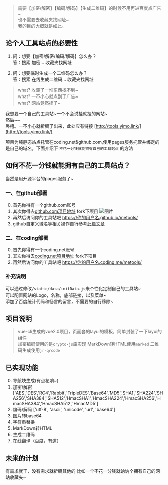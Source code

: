 > 需要【加密/解密】【编码/解码】【生成二维码】的时候不用再进百度点广告~          
> 也不需要去收藏夹找网址~          
> 我的目的大概就是如此。   

## 论个人工具站点的必要性

1. 问：想要【加密/解密/编码/解码】怎么办？     
    答：搜索 加密... 收藏夹找网址       

2. 问：想要临时生成一个二维码怎么办？      
    答：搜索 在线生成二维码... 收藏夹找网址

> what? 收藏了一堆东西找不到~       
> what? 一不小心就点到了广告~       
> what? 网站竟然挂了~       

我想要一个自己的工具站~一个不会说挂就挂的网站~        
然后~~        
卧槽。一不小心就折腾了出来，此处应有链接 [http://tools.yimo.link/](http://tools.yimo.link/)     

项目为纯静态站点托管在coding.net&github.com,使用pages服务托管并绑定的是自己的域名，下面介绍下 `不花一分钱就能拥有自己的工具站点` 的方法

## 如何不花一分钱就能拥有自己的工具站点？   

当然是用开源平台的pages服务了~

### 一、在github部署      
0. 首先你得有一个github.com账号      
1. 其次你得去[github.com项目地址](https://github.com/yimogit/metools) fork下项目
  ![图片](https://dn-coding-net-production-pp.qbox.me/242cfe70-2da8-445c-9578-b6d3b42e233c.png)    
2. 再然后访问你的工具站吧 https://你的用户名.github.io/metools/              
3. github自定义域名等相关操作自行参考[此篇文章](http://blog.csdn.net/yanzhenjie1003/article/details/51703370) 

### 二、在coding部署         
0. 首先你得有一个coding.net账号            
1. 其次你得去[coding.net项目地址](https://coding.net/u/yimocoding/p/metools) fork下项目
2. 再然后访问你的工具站吧 https://你的用户名.coding.me/metools/       

### 补充说明

可以通过修改`/static/data/initData.js`来个性化定制自己的工具站~               
可以配置网站的Logo，名称，底部链接，以及菜单~   
添加了百度统计代码和畅言的留言，不需要的自行移除~

## 项目说明
> vue-cli生成的vue2.0项目，页面套的layui的模板，简单封装了一下layui的组件       
> 加密编码使用的是`crypto-js`库实现
> MarkDown转HTML使用`marked`
> 二维码生成使用`jr-qrcode`    

## 已实现功能   
0. 导航块生成(有点花哨~)
1. 加密/解密 ['AES','DES','RC4','Rabbit','TripleDES','Base64','MD5','SHA1','SHA224','SHA256','SHA384','SHA512','HmacSHA1','HmacSHA224','HmacSHA256','HmacSHA384','HmacSHA512','HmacMD5']  
2. 编码/解码 ['utf-8', 'ascii', 'unicode', 'url', 'base64']     
3. 图片转base64
4. 字符串替换
5. MarkDown转HTML
6. 生成二维码
7. 在线翻译（百度，有道）

      
## 未来的计划        
有需求就干，没有需求就折腾其他的
比如一个不花一分钱就讷讷个拥有自己的网站收藏夹~